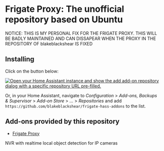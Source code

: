 # Frigate Proxy: The unofficial repository based on Ubuntu

NOTICE: THIS IS MY PERSONAL FIX FOR THE FRIGATE PROXY. THIS WILL BE BADLY MAINTAINED AND CAN DISSAPEAR WHEN THE PROXY IN THE REPOSITORY OF blakeblackshear IS FIXED
## Installing

Click on the button below:

[![Open your Home Assistant instance and show the add add-on repository dialog with a specific repository URL pre-filled.](https://my.home-assistant.io/badges/supervisor_add_addon_repository.svg)](https://my.home-assistant.io/redirect/supervisor_add_addon_repository/?repository_url=https%3A%2F%2Fgithub.com%2Fdiedvdyk%2Ffrigate-hass-addons)

Or, in your Home Assistant, navigate to _Configuration_ > _Add-ons, Backups & Supervisor_ > _Add-on Store_ > _..._ > _Repositories_ and add `https://github.com/blakeblackshear/frigate-hass-addons` to the list.

## Add-ons provided by this repository

- [Frigate Proxy](frigate_proxy/README.md)

NVR with realtime local object detection for IP cameras
